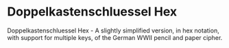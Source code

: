 # Doppelkastenschluessel Hex
Doppelkastenschluessel Hex - A slightly simplified version, in hex notation, with support for multiple keys, of the German WWII pencil and paper cipher.
